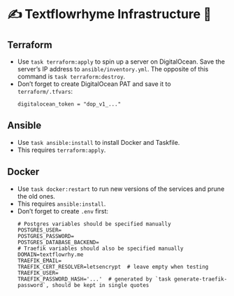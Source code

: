 # ✍️ Textflowrhyme Infrastructure 🐳

## Terraform

- Use `task terraform:apply` to spin up a server on DigitalOcean. Save the server’s IP address to `ansible/inventory.yml`. The opposite of this command is `task terraform:destroy`.
- Don’t forget to create DigitalOcean PAT and save it to `terraform/.tfvars`:
  ```
  digitalocean_token = "dop_v1_..."
  ```

## Ansible

- Use `task ansible:install` to install Docker and Taskfile.
- This requires `terraform:apply`.


## Docker

- Use `task docker:restart` to run new versions of the services and prune the old ones.
- This requires `ansible:install`.
- Don’t forget to create `.env` first:
  ```
  # Postgres variables should be specified manually
  POSTGRES_USER=
  POSTGRES_PASSWORD=
  POSTGRES_DATABASE_BACKEND=
  # Traefik variables should also be specified manually
  DOMAIN=textflowrhy.me
  TRAEFIK_EMAIL=
  TRAEFIK_CERT_RESOLVER=letsencrypt  # leave empty when testing
  TRAEFIK_USER=
  TRAEFIK_PASSWORD_HASH='...'  # generated by `task generate-traefik-password`, should be kept in single quotes
  ```
